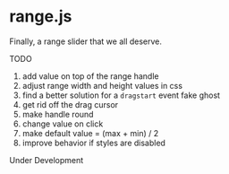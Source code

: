 # range.js
Finally, a range slider that we all deserve.

TODO

1. add value on top of the range handle
2. adjust range width and height values in css
3. find a better solution for a `dragstart` event fake ghost
4. get rid off the drag cursor
5. make handle round
6. change value on click
7. make default value = (max + min) / 2
8. improve behavior if styles are disabled

Under Development
